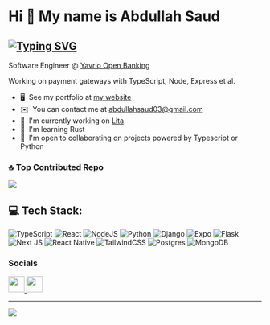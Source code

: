 Hi 👋 My name is Abdullah Saud
==============================
[![Typing SVG](https://readme-typing-svg.demolab.com?font=Fira+Code&pause=1000&random=false&width=435&lines=Full+Stack+Engineer;Open+Source+Contributor;Writer)](https://git.io/typing-svg)
-------------------
Software Engineer @ [Yavrio Open Banking](https://www.google.com/url?sa=t&source=web&rct=j&opi=89978449&url=https://yavr.io/&ved=2ahUKEwjGoZTB7eaKAxURgv0HHeq8LnsQFnoECC0QAQ&usg=AOvVaw1bC8iSVg28nhecBBz_f_gb) 

Working on payment gateways with TypeScript, Node, Express et al.

* 🖥️  See my portfolio at [my website](http://abdullahsaud.site)
* ✉️  You can contact me at [abdullahsaud03@gmail.com](mailto:abdullahsaud03@gmail.com)
* 🚀  I'm currently working on [Lita](http://github.com/Abdullah-03/LiTa)
* 🧠  I'm learning Rust
* 🤝  I'm open to collaborating on projects powered by Typescript or Python

### 🔝 Top Contributed Repo
![](https://github-contributor-stats.vercel.app/api?username=abdullah-03&limit=5&theme=dark&combine_all_yearly_contributions=true)

## 💻 Tech Stack:
![TypeScript](https://img.shields.io/badge/typescript-%23007ACC.svg?style=for-the-badge&logo=typescript&logoColor=white)  ![React](https://img.shields.io/badge/react-%2320232a.svg?style=for-the-badge&logo=react&logoColor=%2361DAFB)  ![NodeJS](https://img.shields.io/badge/node.js-6DA55F?style=for-the-badge&logo=node.js&logoColor=white) ![Python](https://img.shields.io/badge/python-3670A0?style=for-the-badge&logo=python&logoColor=ffdd54) ![Django](https://img.shields.io/badge/django-%23092E20.svg?style=for-the-badge&logo=django&logoColor=white) ![Expo](https://img.shields.io/badge/expo-1C1E24?style=for-the-badge&logo=expo&logoColor=#D04A37) ![Flask](https://img.shields.io/badge/flask-%23000.svg?style=for-the-badge&logo=flask&logoColor=white) ![Next JS](https://img.shields.io/badge/Next-black?style=for-the-badge&logo=next.js&logoColor=white) ![React Native](https://img.shields.io/badge/react_native-%2320232a.svg?style=for-the-badge&logo=react&logoColor=%2361DAFB) ![TailwindCSS](https://img.shields.io/badge/tailwindcss-%2338B2AC.svg?style=for-the-badge&logo=tailwind-css&logoColor=white) ![Postgres](https://img.shields.io/badge/postgres-%23316192.svg?style=for-the-badge&logo=postgresql&logoColor=white) ![MongoDB](https://img.shields.io/badge/MongoDB-%234ea94b.svg?style=for-the-badge&logo=mongodb&logoColor=white)


### Socials

<p align="left"> <a href="https://www.github.com/abdullah-03" target="_blank" rel="noreferrer"> <picture> <source media="(prefers-color-scheme: dark)" srcset="https://raw.githubusercontent.com/danielcranney/readme-generator/main/public/icons/socials/github-dark.svg" /> <source media="(prefers-color-scheme: light)" srcset="https://raw.githubusercontent.com/danielcranney/readme-generator/main/public/icons/socials/github.svg" /> <img src="https://raw.githubusercontent.com/danielcranney/readme-generator/main/public/icons/socials/github.svg" width="32" height="32" /> </picture> </a> <a href="https://www.linkedin.com/in/abdullah-saud-571805159/" target="_blank" rel="noreferrer"> <picture> <source media="(prefers-color-scheme: dark)" srcset="https://raw.githubusercontent.com/danielcranney/readme-generator/main/public/icons/socials/linkedin-dark.svg" /> <source media="(prefers-color-scheme: light)" srcset="https://raw.githubusercontent.com/danielcranney/readme-generator/main/public/icons/socials/linkedin.svg" /> <img src="https://raw.githubusercontent.com/danielcranney/readme-generator/main/public/icons/socials/linkedin.svg" width="32" height="32" /> </picture> </a></p>

---
[![](https://visitcount.itsvg.in/api?id=abdullah-03&icon=0&color=0)](https://visitcount.itsvg.in)

